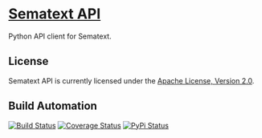 # [Sematext API](http://sematext-api.hive.pt)

Python API client for Sematext.

## License

Sematext API is currently licensed under the [Apache License, Version 2.0](http://www.apache.org/licenses/).

## Build Automation

[![Build Status](https://travis-ci.org/hivesolutions/sematext_api.svg?branch=master)](https://travis-ci.org/hivesolutions/sematext_api)
[![Coverage Status](https://coveralls.io/repos/hivesolutions/sematext_api/badge.svg?branch=master)](https://coveralls.io/r/hivesolutions/sematext_api?branch=master)
[![PyPi Status](https://img.shields.io/pypi/v/sematext_api.svg)](https://pypi.python.org/pypi/sematext_api)

